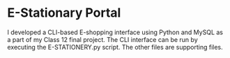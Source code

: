 # E-Stationary Portal

I developed a CLI-based E-shopping interface using Python and MySQL as a part of my Class 12 final project. The CLI interface can be run by executing the E-STATIONERY.py script. The other files are supporting files.
